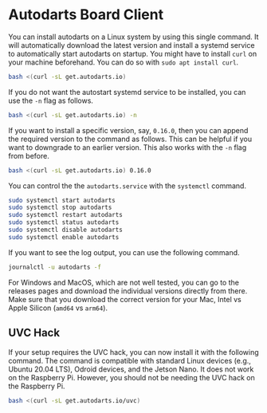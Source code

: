 # Autodarts Board Client

You can install autodarts on a Linux system by using this single command.
It will automatically download the latest version and install a systemd service to automatically start autodarts on startup.
You might have to install `curl` on your machine beforehand.
You can do so with `sudo apt install curl`.

```bash
bash <(curl -sL get.autodarts.io)
```

If you do not want the autostart systemd service to be installed, you can use the `-n` flag as follows.

```bash
bash <(curl -sL get.autodarts.io) -n
```

If you want to install a specific version, say, `0.16.0`, then you can append the required version to the command as follows.
This can be helpful if you want to downgrade to an earlier version.
This also works with the `-n` flag from before.

```bash
bash <(curl -sL get.autodarts.io) 0.16.0
```

You can control the the `autodarts.service` with the `systemctl` command.

```bash
sudo systemctl start autodarts
sudo systemctl stop autodarts
sudo systemctl restart autodarts
sudo systemctl status autodarts
sudo systemctl disable autodarts
sudo systemctl enable autodarts
```

If you want to see the log output, you can use the following command.

```bash
journalctl -u autodarts -f
```

For Windows and MacOS, which are not well tested, you can go to the releases pages and download the individual versions directly from there.
Make sure that you download the correct version for your Mac, Intel vs Apple Silicon (`amd64` vs `arm64`).

## UVC Hack

If your setup requires the UVC hack, you can now install it with the following command.
The command is compatible with standard Linux devices (e.g., Ubuntu 20.04 LTS), Odroid devices, and the Jetson Nano.
It does not work on the Raspberry Pi.
However, you should not be needing the UVC hack on the Raspberry Pi.

```bash
bash <(curl -sL get.autodarts.io/uvc)
```
